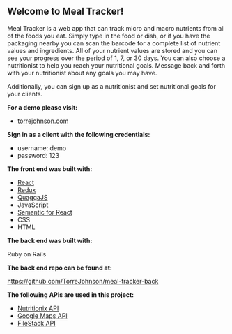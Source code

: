 ## Welcome to Meal Tracker!

Meal Tracker is a web app that can track micro and macro nutrients from all of the foods you eat. Simply type in the food or dish, or if you have the packaging nearby you can scan the barcode for a complete list of nutrient values and ingredients. All of your nutrient values are stored and you can see your progress over the period of 1, 7, or 30 days. You can also choose a nutritionist to help you reach your nutritional goals. Message back and forth with your nutritionist about any goals you may have.

Additionally, you can sign up as a nutritionist and set nutritional goals for your clients.

**For a demo please visit:**

* [torrejohnson.com](http://torrejohnson.com)

**Sign in as a client with the following credentials:**

* username: demo
* password: 123

**The front end was built with:**

* [React](https://reactjs.org/)
* [Redux](https://redux.js.org/)
* [QuaggaJS](https://serratus.github.io/quaggaJS/)
* JavaScript
* [Semantic for React](https://react.semantic-ui.com/)
* CSS
* HTML

**The back end was built with:**

Ruby on Rails

**The back end repo can be found at:**

https://github.com/TorreJohnson/meal-tracker-back

**The following APIs are used in this project:**

* [Nutritionix API](https://www.nutritionix.com/)
* [Google Maps API](https://developers.google.com/maps/)
* [FileStack API](https://www.filestack.com/docs)

